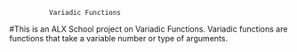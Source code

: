 			  Variadic Functions
#This is an ALX School project on Variadic Functions.
Variadic functions are functions that take a variable number or type of arguments.
